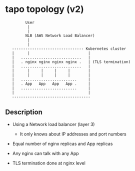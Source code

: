 # tapo topology (v2)

             User
              |
              |
             NLB (AWS Network Load Balancer)
              |
              |
       -------------------------------- Kubernetes cluster
       |      |                          |
       |   ...........................   |
       |   . nginx nginx nginx nginx .   | (TLS termination)
       |   ...........................   |
       |      |     |     |     |        |
       |      |     |     |     |        |
       |   .........................     |
       |   . App   App   App   App .     |
       |   .........................     |
       |                                 |
       -----------------------------------

## Description

* Using a Network load balancer (layer 3)
    * It only knows about IP addresses and port numbers

* Equal number of nginx replicas and App replicas

* Any nginx can talk with any App

* TLS termination done at nginx level
